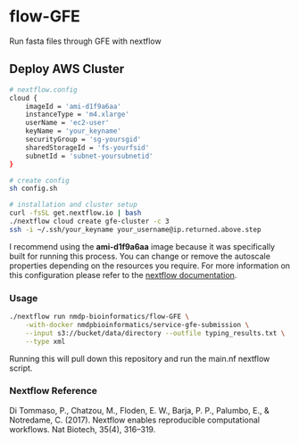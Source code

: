 # flow-GFE
Run fasta files through GFE with nextflow

## Deploy AWS Cluster

```bash
# nextflow.config
cloud {
    imageId = 'ami-d1f9a6aa'
    instanceType = 'm4.xlarge'
    userName = 'ec2-user'
    keyName = 'your_keyname'
    securityGroup = 'sg-yoursgid'
    sharedStorageId = 'fs-yourfsid'
    subnetId = 'subnet-yoursubnetid'
}

# create config
sh config.sh

# installation and cluster setup
curl -fsSL get.nextflow.io | bash
./nextflow cloud create gfe-cluster -c 3
ssh -i ~/.ssh/your_keyname your_username@ip.returned.above.step
```
I recommend using the **ami-d1f9a6aa** image because it was specifically built for running this process. You can change or remove the autoscale properties depending on the resources you require. For more information on this configuration please refer to the [nextflow documentation](https://www.nextflow.io/docs/latest/awscloud.html).

### Usage
```bash
./nextflow run nmdp-bioinformatics/flow-GFE \
 	-with-docker nmdpbioinformatics/service-gfe-submission \
    --input s3://bucket/data/directory --outfile typing_results.txt \
    --type xml
```
Running this will pull down this repository and run the main.nf nextflow script. 

### Nextflow Reference
Di Tommaso, P., Chatzou, M., Floden, E. W., Barja, P. P., Palumbo, E., & Notredame, C. (2017). Nextflow enables reproducible computational workflows. Nat Biotech, 35(4), 316–319. 